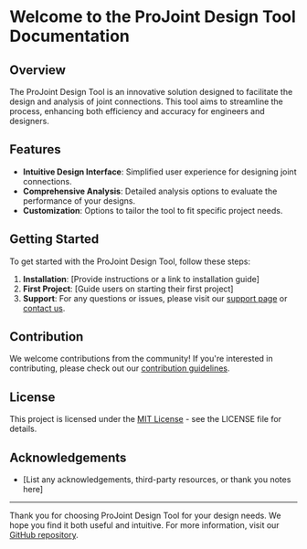 # Welcome to the ProJoint Design Tool Documentation

## Overview

The ProJoint Design Tool is an innovative solution designed to facilitate the design and analysis of joint connections. This tool aims to streamline the process, enhancing both efficiency and accuracy for engineers and designers.

## Features

- **Intuitive Design Interface**: Simplified user experience for designing joint connections.
- **Comprehensive Analysis**: Detailed analysis options to evaluate the performance of your designs.
- **Customization**: Options to tailor the tool to fit specific project needs.

## Getting Started

To get started with the ProJoint Design Tool, follow these steps:

1. **Installation**: [Provide instructions or a link to installation guide]
2. **First Project**: [Guide users on starting their first project]
3. **Support**: For any questions or issues, please visit our [support page](/support) or [contact us](/contact).

## Contribution

We welcome contributions from the community! If you're interested in contributing, please check out our [contribution guidelines](/CONTRIBUTING.md).

## License

This project is licensed under the [MIT License](/LICENSE.md) - see the LICENSE file for details.

## Acknowledgements

- [List any acknowledgements, third-party resources, or thank you notes here]

---

Thank you for choosing ProJoint Design Tool for your design needs. We hope you find it both useful and intuitive. For more information, visit our [GitHub repository](https://github.com/aaronrkaufman/projointdesigntool).
